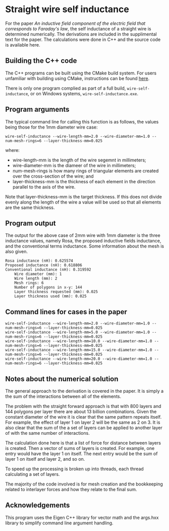 # Straight wire self inductance

For the paper *An inductive field component of the electric field that corresponds to Faraday's law*, the self inductance of a straight wire is determined numerically. The derivations are included in the supplimental text for the paper. The calculations were done in C++ and the source code is available here.

## Building the C++ code

The C++ programs can be built using the CMake build system. For users unfamiliar with building using CMake, instructions can be found [here](https://cmake.org/runningcmake/).

There is only one program complied as part of a full build, `wire-self-inductance`, or on Windows systems, `wire-self-inductance.exe`.

## Program arguments

The typical command line for calling this function is as follows, the values being those for the 1mm diameter wire case:
```
wire-self-inductance --wire-length-mm=2.0 --wire-diameter-mm=1.0 --num-mesh-rings=6 --layer-thickness-mm=0.025
```

where:
* wire-length-mm is the length of the wire segemnt in millimeters;
* wire-diameter-mm is the diameer of the wire in millimeters;
* num-mesh-rings is how many rings of triangular elements are created over the cross-section of the wire; and
* layer-thickness-mm is the thickness of each element in the direction parallel to the axis of the wire.

Note that layer-thickness-mm is the target thickness. If this does not divide evenly along the length of the wire a value will be used so that all elements are the same thickness.

## Program output

The output for the above case of 2mm wire with 1mm diameter is the three inductance values, namely Rosa, the proposed inductive fields inductance, and the conventional terms inductance. Some information about the mesh is also given.

```
Rosa inductance (nH): 0.625574
Proposed inductance (nH): 0.618806
Conventional inductance (nH): 0.319592
    Wire diameter (mm): 1
    Wire length (mm): 2
    Mesh rings: 6
    Number of polygons in x-y: 144
    Layer thickness requested (mm): 0.025
    Layer thickness used (mm): 0.025
```

## Command lines for cases in the paper

```
wire-self-inductance --wire-length-mm=2.0 --wire-diameter-mm=1.0 --num-mesh-rings=6 --layer-thickness-mm=0.025
wire-self-inductance --wire-length-mm=5.0 --wire-diameter-mm=1.0 --num-mesh-rings=6 --layer-thickness-mm=0.025
wire-self-inductance --wire-length-mm=10.0 --wire-diameter-mm=1.0 --num-mesh-rings=6 --layer-thickness-mm=0.025
wire-self-inductance --wire-length-mm=15.0 --wire-diameter-mm=1.0 --num-mesh-rings=6 --layer-thickness-mm=0.025
wire-self-inductance --wire-length-mm=20.0 --wire-diameter-mm=1.0 --num-mesh-rings=6 --layer-thickness-mm=0.025
```

## Notes about the numerical solution

The general approach to the derivation is covered in the paper. It is simply a the sum of the interactions between all of the elements.

The problem with the straight forward approach is that with 800 layers and 144 polygons per layer there are about 13 billion combinations. Given the constant diameter of the wire it is clear that the same pattern repeats itself. For example, the effect of layer 1 on layer 2 will be the same as 2 on 3. It is also clear that the sum of the a set of layers can be applied to another layer of with the same number of interactions.

The calculation done here is that a list of force for distance between layers is created. Then a vector of sums of layers is created. For example, one entry would have the layer 1 on itself. The next entry would be the sum of layer 1 on itself and layer 2, and so on.

To speed up the processing is broken up into threads, each thread calculating a set of layers.

The majority of the code involved is for mesh creation and the bookkeeping related to interlayer forces and how they relate to the final sum.

## Acknowledgements

This program uses the Eigen C++ library for vector math and the args.hxx library to simplify command line argument handling.

